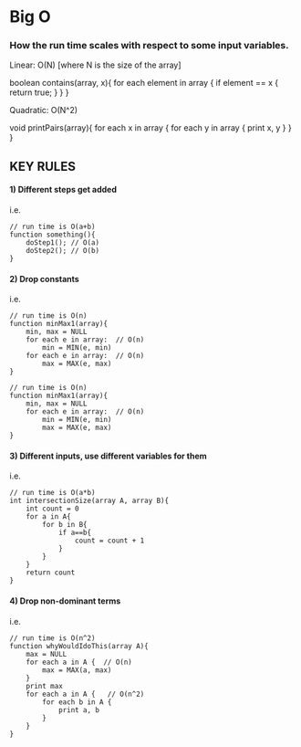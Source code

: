 # Big O 

### How the run time scales with respect to some input variables.


Linear: O(N) [where N is the size of the array]

boolean contains(array, x){
	for each element in array {
		if element == x {
			return true;
		}
	}
}

Quadratic: O(N^2)

void printPairs(array){
	for each x in array {
		for each y in array {
			print x, y
		}
	}
}


## KEY RULES 

#### 1) Different steps get added
i.e.

	// run time is O(a+b)
	function something(){
		doStep1(); // O(a)
		doStep2(); // O(b)
	}

#### 2) Drop constants
i.e.

	// run time is O(n)
	function minMax1(array){
		min, max = NULL
		for each e in array:  // O(n)
			min = MIN(e, min)
		for each e in array:  // O(n)
			max = MAX(e, max)
	}

	// run time is O(n)
	function minMax1(array){
		min, max = NULL
		for each e in array:  // O(n)
			min = MIN(e, min)
			max = MAX(e, max)
	}

#### 3) Different inputs, use different variables for them
i.e.

	// run time is O(a*b)
	int intersectionSize(array A, array B){
		int count = 0
		for a in A{
			for b in B{
				if a==b{
					count = count + 1
				}
			}
		}
		return count
	}

#### 4) Drop non-dominant terms
i.e. 

	// run time is O(n^2)
	function whyWouldIdoThis(array A){
		max = NULL
		for each a in A {  // O(n)
			max = MAX(a, max)
		}
		print max
		for each a in A {	// O(n^2)
			for each b in A {
				print a, b
			}
		}
	}